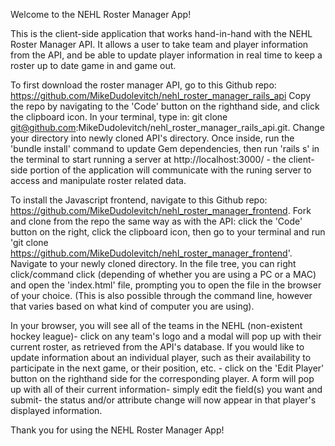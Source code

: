 Welcome to the NEHL Roster Manager App! 

This is the client-side application that works hand-in-hand with the NEHL Roster Manager API. It allows a user to take team and player information from the API, and be able to update player information in real time to keep a roster up to date game in and game out.

To first download the roster manager API, go to this Github repo: https://github.com/MikeDudolevitch/nehl_roster_manager_rails_api
Copy the repo by navigating to the 'Code' button on the righthand side, and click the clipboard icon. In your terminal, type in:
git clone git@github.com:MikeDudolevitch/nehl_roster_manager_rails_api.git. Change your directory into newly cloned API's directory. Once inside, run the 'bundle install' command to update Gem dependencies, then run 'rails s' in the terminal to start running a server at http://localhost:3000/ - the client-side portion of the application will communicate with the runing server to access and manipulate roster related data.

To install the Javascript frontend, navigate to this Github repo: https://github.com/MikeDudolevitch/nehl_roster_manager_frontend. Fork and clone from the repo the same way as with the API: click the 'Code' button on the right, click the clipboard icon, then go to your terminal and run 'git clone https://github.com/MikeDudolevitch/nehl_roster_manager_frontend'. Navigate to your newly cloned directory. In the file tree, you can right click/command click (depending of whether you are using a PC or a MAC) and open the 'index.html' file, prompting you to open the file in the browser of your choice. (This is also possible through the command line, however that varies based on what kind of computer you are using).

In your browser, you will see all of the teams in the NEHL (non-existent hockey league)- click on any team's logo and a modal will pop up with their current roster, as retrieved from the API's database. If you would like to update information about an individual player, such as their availability to participate in the next game, or their position, etc. - click on the 'Edit Player' button on the righthand side for the corresponding player. A form will pop up with all of their current information- simply edit the field(s) you want and submit- the status and/or attribute change will now appear in that player's displayed information. 

Thank you for using the NEHL Roster Manager App!